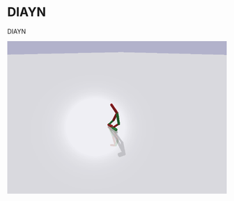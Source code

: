 # DIAYN
DIAYN


![image](https://github.com/skywalker0803r/DIAYN/blob/main/img/%E5%B0%8F%E4%BA%BA.gif)
